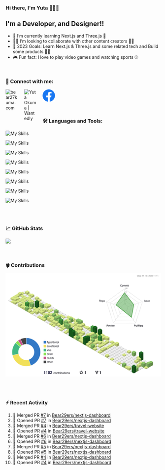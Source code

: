 ### Hi there, I'm Yuta 🤟🏻🐻

## I'm a Developer, and Designer!!

- 🌱 I’m currently learning Next.js and Three.js 🤣
- 👬🏻 I’m looking to collaborate with other content creators 👋🏻
- 🥅 2023 Goals: Learn Next.js & Three.js and some related tech and Build some products 💪🏻
- 🎮 Fun fact: I love to play video games and watching sports ⚾️

<br />

### :wave: Connect with me:

[<img align="left" alt="bear27kuma.com" width="40px" src="https://user-images.githubusercontent.com/39920490/156489586-f125813b-e344-46d6-9306-f5786684b976.jpg" style="margin-right: 20px;" />](https://bear29ers.github.io/)
[<img align="left" alt="Yuta Okuma | Wantedly" width="40px" src="https://user-images.githubusercontent.com/39920490/156489528-fdc520d6-10f1-43b6-8bf8-fadf8dcf1a90.jpg" style="margin-right: 20px;" />](https://www.wantedly.com/id/yuta_okuma_b)
[<img align="left" alt="Yuta Okuma | Facebook" width="40px" src="https://github.com/github/explore/blob/main/topics/facebook/facebook.png?raw=true" style="margin-right: 20px;" />](https://www.facebook.com/kumakuma1129/)

[//]: # '[<img align="left" alt="Yuta Okuma | Instagram" width="40px" src="https://github.com/github/explore/blob/main/topics/instagram/instagram.png?raw=true" />](https://www.instagram.com/bear_27earl/)'

<br />
<br />
<br />
<br />

### :hammer_and_wrench: Languages and Tools:

![My Skills](https://skillicons.dev/icons?i=html,css,sass,tailwind,bootstrap,js,ts)

![My Skills](https://skillicons.dev/icons?i=jquery,threejs,react,emotion,styledcomponents,materialui,nextjs)

![My Skills](https://skillicons.dev/icons?i=vercel,vue,nuxt,vite,nodejs,express,jest)

![My Skills](https://skillicons.dev/icons?i=regex,webpack,babel,php,laravel,mysql,sqlite)

![My Skills](https://skillicons.dev/icons?i=docker,git,github,githubactions,aws,gcp,firebase)

![My Skills](https://skillicons.dev/icons?i=vim,neovim,linux,bash,lua,markdown,svg)

![My Skills](https://skillicons.dev/icons?i=idea,vscode,atom,figma,xd,ps,ai)

![My Skills](https://skillicons.dev/icons?i=pr,ae,postman,sentry,codepen,stackoverflow,discord)

<br />
<br />

### :chart_with_upwards_trend: GitHub Stats

<div style="display: flex;">
    <a href="https://github.com/Bear29ers">
        <img height="220px;" src="https://github-readme-stats-bear29ers.vercel.app/api?username=Bear29ers&show_icons=true&theme=bear">
    </a>
</div>

<br />
<br />

### :four_leaf_clover: Contributions

![](./profile-3d-contrib/profile-green-animate.svg)

<br />
<br />

### :zap: Recent Activity

<!--START_SECTION:activity-->

1. 🎉 Merged PR [#7](https://github.com/Bear29ers/nextjs-dashboard/pull/7) in [Bear29ers/nextjs-dashboard](https://github.com/Bear29ers/nextjs-dashboard)
2. 💪 Opened PR [#7](https://github.com/Bear29ers/nextjs-dashboard/pull/7) in [Bear29ers/nextjs-dashboard](https://github.com/Bear29ers/nextjs-dashboard)
3. 🎉 Merged PR [#4](https://github.com/Bear29ers/travel-website/pull/4) in [Bear29ers/travel-website](https://github.com/Bear29ers/travel-website)
4. 💪 Opened PR [#4](https://github.com/Bear29ers/travel-website/pull/4) in [Bear29ers/travel-website](https://github.com/Bear29ers/travel-website)
5. 🎉 Merged PR [#6](https://github.com/Bear29ers/nextjs-dashboard/pull/6) in [Bear29ers/nextjs-dashboard](https://github.com/Bear29ers/nextjs-dashboard)
6. 💪 Opened PR [#6](https://github.com/Bear29ers/nextjs-dashboard/pull/6) in [Bear29ers/nextjs-dashboard](https://github.com/Bear29ers/nextjs-dashboard)
7. 🎉 Merged PR [#5](https://github.com/Bear29ers/nextjs-dashboard/pull/5) in [Bear29ers/nextjs-dashboard](https://github.com/Bear29ers/nextjs-dashboard)
8. 💪 Opened PR [#5](https://github.com/Bear29ers/nextjs-dashboard/pull/5) in [Bear29ers/nextjs-dashboard](https://github.com/Bear29ers/nextjs-dashboard)
9. 🎉 Merged PR [#4](https://github.com/Bear29ers/nextjs-dashboard/pull/4) in [Bear29ers/nextjs-dashboard](https://github.com/Bear29ers/nextjs-dashboard)
10. 💪 Opened PR [#4](https://github.com/Bear29ers/nextjs-dashboard/pull/4) in [Bear29ers/nextjs-dashboard](https://github.com/Bear29ers/nextjs-dashboard)

<!--END_SECTION:activity-->
